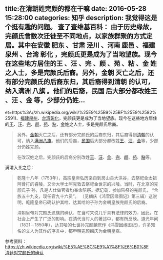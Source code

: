 title:在清朝姓完颜的都在干嘛
date: 2016-05-28   15:28:00 
categories: 知乎 
 description: 我觉得这是个挺有趣的问题。 查了查维基百科： 由于历史缘故，完颜氏曾数次迁徙至不同地点，以家族群聚的方式定居。其中在安徽 肥东 、甘肃 泾川 、河南 鹿邑 、福建 泉州 、台湾 彰化 ，完颜氏更是成为了当地望族。现今在这些地方居住的王 、汪 、完 、颜 、苑 、粘 、金 姓之人士，多是完颜氏后裔。另外，金朝 灭亡之后，还有部分完颜氏的后裔东归，其后裔得到清朝 的认可，纳入满洲 八旗 。他们的后裔，民国 后大部分都改姓王 、汪 、金 等，少部分仍姓…
  --- 
 et=https%3A//zh.wikipedia.org/wiki/%25E9%25B9%25BF%25E9%2582%2591)、[福建](https://link.zhihu.com/?target=https%3A//zh.wikipedia.org/wiki/%25E7%25A6%258F%25E5%25BB%25BA)[泉州](https://link.zhihu.com/?target=https%3A//zh.wikipedia.org/wiki/%25E6%25B3%2589%25E5%25B7%259E)、[台湾](https://link.zhihu.com/?target=https%3A//zh.wikipedia.org/wiki/%25E5%258F%25B0%25E6%25B9%25BE)[彰化](https://link.zhihu.com/?target=https%3A//zh.wikipedia.org/wiki/%25E5%25BD%25B0%25E5%258C%2596%25E7%25B8%25A3)，完颜氏更是成为了当地望族。现今在这些地方居住的[王](https://link.zhihu.com/?target=https%3A//zh.wikipedia.org/wiki/%25E7%258E%258B%25E5%25A7%2593)、[汪](https://link.zhihu.com/?target=https%3A//zh.wikipedia.org/wiki/%25E6%25B1%25AA%25E5%25A7%2593)、[完](https://link.zhihu.com/?target=https%3A//zh.wikipedia.org/w/index.php%3Ftitle%3D%25E5%25AE%258C%25E5%25A7%2593%26action%3Dedit%26redlink%3D1)、[颜](https://link.zhihu.com/?target=https%3A//zh.wikipedia.org/wiki/%25E9%25A2%259C%25E5%25A7%2593)、[苑](https://link.zhihu.com/?target=https%3A//zh.wikipedia.org/wiki/%25E8%258B%2591%25E5%25A7%2593)、[粘](https://link.zhihu.com/?target=https%3A//zh.wikipedia.org/wiki/%25E7%25B2%2598%25E5%25A7%2593)、[金](https://link.zhihu.com/?target=https%3A//zh.wikipedia.org/wiki/%25E9%2587%2591%25E5%25A7%2593)姓之人士，多是完颜氏后裔。
> 
> 另外，[金朝](https://link.zhihu.com/?target=https%3A//zh.wikipedia.org/wiki/%25E9%2587%2591%25E6%259C%259D)灭亡之后，还有部分完颜氏的后裔东归，其后裔得到[清朝](https://link.zhihu.com/?target=https%3A//zh.wikipedia.org/wiki/%25E6%25B8%2585%25E6%259C%259D)的认可，纳入[满洲](https://link.zhihu.com/?target=https%3A//zh.wikipedia.org/wiki/%25E6%25BB%25A1%25E6%25B4%25B2)[八旗](https://link.zhihu.com/?target=https%3A//zh.wikipedia.org/wiki/%25E5%2585%25AB%25E6%2597%2597)。他们的后裔，[民国](https://link.zhihu.com/?target=https%3A//zh.wikipedia.org/wiki/%25E6%25B0%2591%25E5%259C%258B)后大部分都改姓[王](https://link.zhihu.com/?target=https%3A//zh.wikipedia.org/wiki/%25E7%258E%258B%25E5%25A7%2593)、[汪](https://link.zhihu.com/?target=https%3A//zh.wikipedia.org/wiki/%25E6%25B1%25AA%25E5%25A7%2593)、[金](https://link.zhihu.com/?target=https%3A//zh.wikipedia.org/wiki/%25E9%2587%2591%25E5%25A7%2593)等，少部分仍姓完颜。
> 
> 在改汉姓之后，完颜氏的后裔分别改姓[王](https://link.zhihu.com/?target=https%3A//zh.wikipedia.org/wiki/%25E7%258E%258B%25E5%25A7%2593)、[汪](https://link.zhihu.com/?target=https%3A//zh.wikipedia.org/wiki/%25E6%25B1%25AA%25E5%25A7%2593)、[金](https://link.zhihu.com/?target=https%3A//zh.wikipedia.org/wiki/%25E9%2587%2591%25E5%25A7%2593)、[完](https://link.zhihu.com/?target=https%3A//zh.wikipedia.org/w/index.php%3Ftitle%3D%25E5%25AE%258C%25E5%25A7%2593%26action%3Dedit%26redlink%3D1)、[颜](https://link.zhihu.com/?target=https%3A//zh.wikipedia.org/wiki/%25E9%25A2%259C%25E5%25A7%2593)、[苑](https://link.zhihu.com/?target=https%3A//zh.wikipedia.org/wiki/%25E8%258B%2591%25E5%25A7%2593)、[粘](https://link.zhihu.com/?target=https%3A//zh.wikipedia.org/wiki/%25E7%25B2%2598%25E5%25A7%2593)等。

满清入关之后：  

> 乾隆十八年（1753年），高宗皇帝弘历亲自到房山县大洪谷，去祭祀金太祖阿骨打的睿陵，又命大学士阿克敦去祭祀金世宗的兴陵。当时，在北京的完颜氏子 孙，凡是人仕做官者均奉命陪祭。据记载，参加陪祭的完颜氏， “合族五十九支，现任官九十六员”。 （见麟庆《鸿雪因缘图记》第三辑）这说明，乾隆皇帝已确认护其哈、达其哈的子孙为金朝皇族完颜氏的后裔。  
>   
> 清朝皇帝对完颜氏遗族的确认，在当时来说几乎具有法律的效力，因此，在社会上产生了广泛的影响。在清代当时人的著述中，都有所反映。道光年间（1821－1850年），达其哈的七世孙完颜麟庆作《鸿雪因缘图记》，许多知名的文人为其作的序言中，都申明完颜麟庆为金朝皇裔。

参考资料：  
[<span class="invisible">https://</span><span class="visible">zh.wikipedia.org/wiki/%</span><span class="invisible">E5%AE%8C%E9%A1%8F%E6%B0%8F</span><span class="ellipsis"></span>](https://link.zhihu.com/?target=https%3A//zh.wikipedia.org/wiki/%25E5%25AE%258C%25E9%25A1%258F%25E6%25B0%258F)  
[清廷对完颜氏的确认](https://link.zhihu.com/?target=http%3A//www.manchus.cn/plus/view.php%3Faid%3D935)